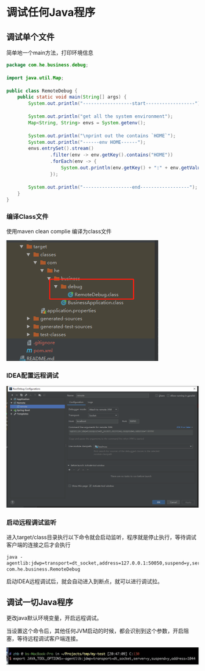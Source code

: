 # 调试任何Java程序

## 调试单个文件

简单地一个main方法，打印环境信息

```java
package com.he.business.debug;

import java.util.Map;

public class RemoteDebug {
    public static void main(String[] args) {
        System.out.println("------------------start------------------");

        System.out.println("get all the system environment");
        Map<String, String> envs = System.getenv();

        System.out.println("\nprint out the contains `HOME`");
        System.out.println("------env HOME------");
        envs.entrySet().stream()
                .filter(env -> env.getKey().contains("HOME"))
                .forEach(env -> {
                    System.out.println(env.getKey() + ":" + env.getValue());
                });

        System.out.println("------------------end------------------");
    }
}

```



### 编译Class文件

使用maven clean complie 编译为class文件

![image-20200906224032301](assets/image-20200906224032301.png)

### IDEA配置远程调试

![image-20200906223941811](assets/image-20200906223941811.png)



### 启动远程调试监听

进入target/class目录执行以下命令就会启动监听，程序就是停止执行，等待调试客户端的连接之后才会执行

```
java -agentlib:jdwp=transport=dt_socket,address=127.0.0.1:50050,suspend=y,server=y com.he.business.RemoteDebug
```

启动IDEA远程调试后，就会自动进入到断点，就可以进行调试拉。



## 调试一切Java程序

更改java默认环境变量，开启远程调试。

当设置这个命令后，其他任何JVM启动的时候，都会识别到这个参数，开启阻塞，等待远程调试客户端连接。

![image-20200906230124067](assets/image-20200906230124067.png)



